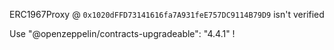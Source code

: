 ERC1967Proxy @ `0x1020dFFD73141616fa7A931feE757DC9114B79D9` isn't verified

Use "@openzeppelin/contracts-upgradeable": "4.4.1" !